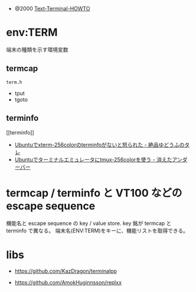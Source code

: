 - @2000 [Text-Terminal-HOWTO](https://linuxjf.osdn.jp/JFdocs/Text-Terminal-HOWTO.html)

# env:TERM

端末の種類を示す環境変数

## termcap

`term.h`

- tput
- tgoto

## terminfo

[[terminfo]]

- [Ubuntuでxterm-256colorのterminfoがないと怒られた - 絶品ゆどうふのタレ](https://yudoufu.hatenablog.jp/entry/20100930/1285813510)
- [Ubuntuでターミナルエミュレータにtmux-256colorを使う - 消えたアンダーバー](https://akahana-1.hatenablog.jp/entry/2017/11/07/153741)

# termcap / terminfo と VT100 などの escape sequence

機能名と escape sequence の key / value store.
key 銘が termcap と terminfo で異なる。
端末名(ENV:TERM)をキーに、機能リストを取得できる。

# libs

- https://github.com/KazDragon/terminalpp

- https://github.com/AmokHuginnsson/replxx

